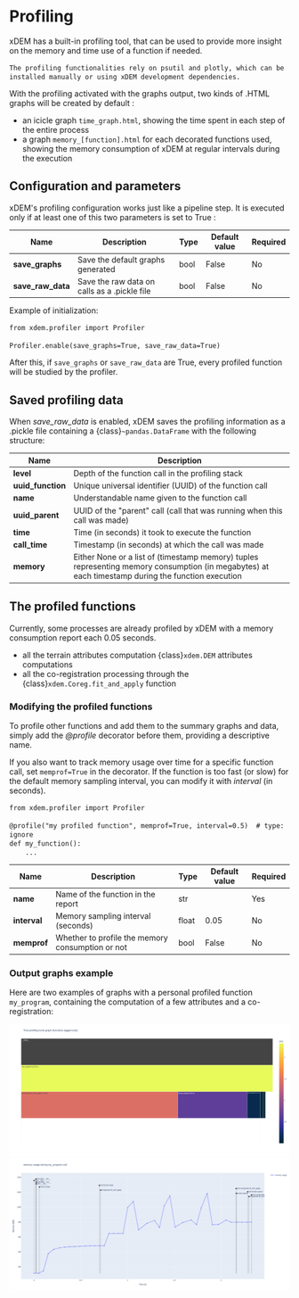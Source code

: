 # Profiling

xDEM has a built-in profiling tool, that can be used to provide more insight on the memory and time use of a function if needed.
```{warning}
The profiling functionalities rely on psutil and plotly, which can be installed manually or using xDEM development dependencies.
```

With the profiling activated with the graphs output, two kinds of .HTML graphs will be created by default :
* an icicle graph `time_graph.html`, showing the time spent in each step of the entire process
* a graph `memory_[function].html` for each decorated functions used, showing the memory consumption of xDEM at regular intervals during the execution

## Configuration and parameters

xDEM's profiling configuration works just like a pipeline step. It is executed only if at least one of this two parameters is set to True :

| Name              | Description                       | Type | Default value | Required |
|-------------------|-----------------------------------| ------- | ------- | ------- |
| **save_graphs**   | Save the default graphs generated | bool | False | No |
| **save_raw_data** | Save the raw data on calls as a .pickle file | bool | False | No |

Example of initialization:

```{code-cell} ipython3
from xdem.profiler import Profiler

Profiler.enable(save_graphs=True, save_raw_data=True)
```

After this, if `save_graphs` or `save_raw_data` are True, every profiled function will be studied by the profiler.

## Saved profiling data

When *save_raw_data* is enabled, xDEM saves the profiling information as a .pickle file containing a {class}`~pandas.DataFrame` with the following structure:

| Name              | Description                                                                                                                                       |
|-------------------|---------------------------------------------------------------------------------------------------------------------------------------------------|
| **level**         | Depth of the function call in the profiling stack                                                                                                 |
| **uuid_function** | Unique universal identifier (UUID) of the function call                                                                                           |
| **name**         | Understandable name given to the function call                                                                                                    |
| **uuid_parent**   | UUID of the "parent" call (call that was running when this call was made)                                                                         |
| **time**          | Time (in seconds) it took to execute the function                                                                                                 |
| **call_time**     | Timestamp (in seconds) at which the call was made                                                                                                 |
| **memory**        | Either None or a list of (timestamp memory) tuples representing memory consumption (in megabytes) at each timestamp during the function execution |


## The profiled functions

Currently, some processes are already profiled by xDEM with a memory consumption report each 0.05 seconds.
- all the terrain attributes computation {class}`xdem.DEM` attributes computations
- all the co-registration processing through the {class}`xdem.Coreg.fit_and_apply` function

### Modifying the profiled functions

To profile other functions and add them to the summary graphs and data, simply add the *@profile* decorator before them, providing a descriptive name.

If you also want to track memory usage over time for a specific function call, set `memprof=True` in the decorator.
If the function is too fast (or slow) for the default memory sampling interval, you can modify it with *interval* (in seconds).

```{code-cell} ipython3
from xdem.profiler import Profiler

@profile("my profiled function", memprof=True, interval=0.5)  # type: ignore
def my_function():
    ...
```

| Name         | Description                                      | Type  | Default value | Required |
|--------------|--------------------------------------------------|-------|---------------|----------|
| **name**     | Name of the function in the report               | str   |               | Yes      |
| **interval** | Memory sampling interval (seconds)               | float | 0.05          | No       |
| **memprof**  | Whether to profile the memory consumption or not | bool  | False         | No       |


### Output graphs example

Here are two examples of graphs with a personal profiled function `my_program`, containing the computation of a few attributes and a co-registration:

![time_graph.html](imgs/profiling_time_graph.html.png)
![memory_my_program.html](imgs/profiling_memory_my_program.html.png)
